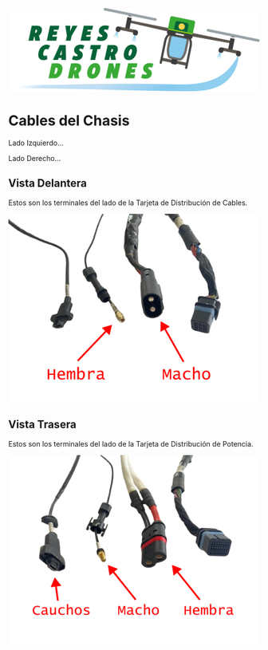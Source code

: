 [![](/Reyes-Castro-Drones_LOGO.png "Volver a la Página de Inicio")](/README.md)

# Cables del Chasis

Lado Izquierdo...

Lado Derecho...

## Vista Delantera

Estos son los terminales del lado de la Tarjeta de Distribución de Cables. 

![](./cables-chasis-1_anotada.png "Vista Delantera")

## Vista Trasera

Estos son los terminales del lado de la Tarjeta de Distribución de Potencia. 

![](./cables-chasis-2_anotada.png "Vista Trasera")
